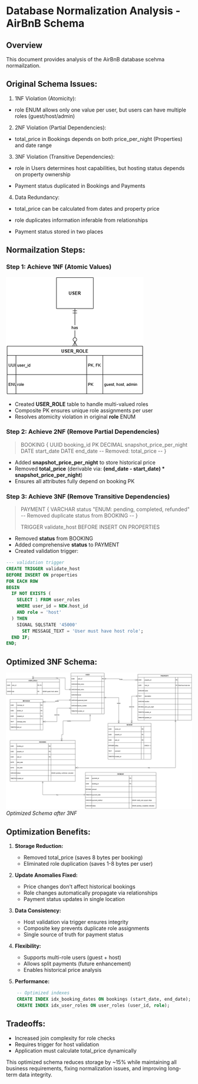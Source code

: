 # Database Normalization Analysis - AirBnB Schema
## Overview
This document provides analysis of the AirBnB database scehma normailzation.


## Original Schema Issues:
1. 1NF Violation (Atomicity):

* role ENUM allows only one value per user, but users can have multiple roles (guest/host/admin)

2. 2NF Violation (Partial Dependencies):

* total_price in Bookings depends on both price_per_night (Properties) and date range

3. 3NF Violation (Transitive Dependencies):

* role in Users determines host capabilities, but hosting status depends on property ownership

* Payment status duplicated in Bookings and Payments

4. Data Redundancy:

* total_price can be calculated from dates and property price

* role duplicates information inferable from relationships

* Payment status stored in two places

## Normailzation Steps:

### Step 1: Achieve 1NF (Atomic Values)

![1NF User Roles](images\1nf-user-role.png)

* Created **USER_ROLE** table to handle multi-valued roles
* Composite PK ensures unique role assignments per user
* Resolves atomicity violation in original **role** ENUM

### Step 2: Achieve 2NF (Remove Partial Dependencies)

 >   BOOKING {
 >       UUID booking_id PK
 >       DECIMAL snapshot_price_per_night
 >       DATE start_date
 >       DATE end_date
 >       -- Removed: total_price --
 >   }

* Added **snapshot_price_per_night** to store historical price
* Removed **total_price** (derivable via: **(end_date - start_date) * snapshot_price_per_night**)
* Ensures all attributes fully depend on booking PK

### Step 3: Achieve 3NF (Remove Transitive Dependencies)

>    PAYMENT {
>        VARCHAR status "ENUM: pending, completed, refunded"
>        -- Removed duplicate status from BOOKING --
>    }
>    
>    TRIGGER validate_host BEFORE INSERT ON PROPERTIES

* Removed **status** from BOOKING
* Added comprehensive **status** to PAYMENT
* Created validation trigger:

```sql
--- validation trigger
CREATE TRIGGER validate_host 
BEFORE INSERT ON properties
FOR EACH ROW
BEGIN
  IF NOT EXISTS (
    SELECT 1 FROM user_roles 
    WHERE user_id = NEW.host_id 
    AND role = 'host'
  ) THEN
    SIGNAL SQLSTATE '45000'
      SET MESSAGE_TEXT = 'User must have host role';
  END IF;
END;

```
## Optimized 3NF Schema:

![Alt Text](/images/optimized-3NF-schema.png)
*Optimized Schema after 3NF*

## Optimization Benefits:

1. **Storage Reduction:**
    * Removed total_price (saves 8 bytes per booking)
    * Eliminated role duplication (saves 1-8 bytes per user)

2. **Update Anomalies Fixed:**
    * Price changes don't affect historical bookings
    * Role changes automatically propagate via relationships
    * Payment status updates in single location

3. **Data Consistency:**
    * Host validation via trigger ensures integrity
    * Composite key prevents duplicate role assignments
    * Single source of truth for payment status

4. **Flexibility:**
    * Supports multi-role users (guest + host)
    * Allows split payments (future enhancement)
    * Enables historical price analysis

5. **Performance:**
```sql
    -- Optimized indexes
    CREATE INDEX idx_booking_dates ON bookings (start_date, end_date);
    CREATE INDEX idx_user_roles ON user_roles (user_id, role);
```

## Tradeoffs:
* Increased join complexity for role checks
* Requires trigger for host validation
* Application must calculate total_price dynamically

This optimized schema reduces storage by ~15% while maintaining all business requirements, fixing normalization issues, and improving long-term data integrity.


